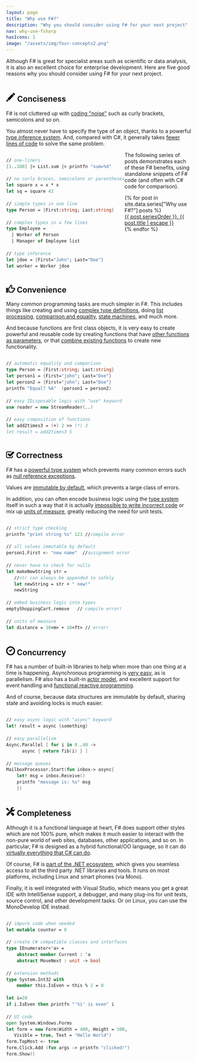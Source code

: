 ```yaml
---
layout: page
title: "Why use F#?"
description: "Why you should consider using F# for your next project"
nav: why-use-fsharp
hasIcons: 1
image: "/assets/img/four-concepts2.png"
---
```


Although F# is great for specialist areas such as scientific or data analysis, it is also an excellent choice for enterprise development. Here are five good reasons why you should consider using F# for  your next project. 

<div class="row whyuse" >  
<div class="col-md-6" style="float:right;" markdown="1">

## <img src="/assets/img/glyphicons/glyphicons_030_pencil.png" class="bs-icon"> Conciseness

F# is not cluttered up with [coding "noise"](/posts/fvsc-sum-of-squares/) such as curly brackets, semicolons and so on. 

You almost never have to specify the type of an object, thanks to a powerful [type inference system](/posts/conciseness-type-inference/). 
And, compared with C#, it generally takes [fewer lines of code](/posts/fvsc-download/) to solve the same problem.

</div>
<div class="col-md-6" style="float:left;" markdown="1">

```fsharp
// one-liners
[1..100] |> List.sum |> printfn "sum=%d"

// no curly braces, semicolons or parentheses
let square x = x * x
let sq = square 42 

// simple types in one line
type Person = {First:string; Last:string}

// complex types in a few lines
type Employee = 
  | Worker of Person
  | Manager of Employee list

// type inference
let jdoe = {First="John"; Last="Doe"}
let worker = Worker jdoe
```

</div>
</div>


<div class="row whyuse" > 
<div class="col-md-6" style="float:right;" markdown="1">

## <img src="/assets/img/glyphicons/glyphicons_343_thumbs_up.png" class="bs-icon"> Convenience

Many common programming tasks are much simpler in F#.  This includes things like creating and using [complex type definitions](/posts/conciseness-type-definitions/), doing [list processing](/posts/conciseness-extracting-boilerplate/), [comparison and equality](/posts/convenience-types/), [state machines](/posts/designing-with-types-representing-states/), and much more.

And because functions are first class objects, it is very easy to create powerful and reusable code by creating functions that have <a href="/posts/conciseness-extracting-boilerplate/">other functions as parameters</a>, or that <a href="/posts/conciseness-functions-as-building-blocks/">combine existing functions</a> to create new functionality. 

</div>
    
<div class="col-md-6" style="float:left;" markdown="1">

```fsharp
// automatic equality and comparison
type Person = {First:string; Last:string}
let person1 = {First="john"; Last="Doe"}
let person2 = {First="john"; Last="Doe"}
printfn "Equal? %A"  (person1 = person2)

// easy IDisposable logic with "use" keyword
use reader = new StreamReader(..)

// easy composition of functions
let add2times3 = (+) 2 >> (*) 3
let result = add2times3 5
```

</div>
</div>

<div class="row whyuse" > 
<div class="col-md-6" style="float:right;" markdown="1">

<h2><img src="/assets/img/glyphicons/glyphicons_150_check.png" class="bs-icon"> Correctness</h2>


F# has a <a href="/posts/correctness-type-checking/">powerful type system</a> which prevents many common errors such as <a href="/posts/the-option-type/#option-is-not-null">null reference exceptions</a>.

Values are <a href="/posts/correctness-immutability/">immutable by default</a>, which prevents a large class of errors.

In addition, you can often encode business logic using the <a href="/posts/correctness-exhaustive-pattern-matching/">type system</a> itself in such a way that it is actually <a href="/posts/designing-for-correctness/">impossible to write incorrect code</a> or mix up <a href="/posts/units-of-measure/">units of measure</a>, greatly reducing the need for unit tests.   

</div>

<div class="col-md-6" style="float:left;" markdown="1">

```fsharp
// strict type checking
printfn "print string %s" 123 //compile error

// all values immutable by default
person1.First <- "new name"  //assignment error 

// never have to check for nulls
let makeNewString str = 
   //str can always be appended to safely
   let newString = str + " new!"
   newString

// embed business logic into types
emptyShoppingCart.remove   // compile error!

// units of measure
let distance = 10<m> + 10<ft> // error!
```

</div>
</div>


<div class="row whyuse" > 
<div class="col-md-6" style="float:right;" markdown="1">

<h2><img src="/assets/img/glyphicons/glyphicons_054_clock.png" class="bs-icon"> Concurrency</h2>


F# has a number of built-in libraries to help when more than one thing at a time is happening. Asynchronous programming is <a href="/posts/concurrency-async-and-parallel/">very easy</a>, as is parallelism. F# also has a built-in <a href="/posts/concurrency-actor-model/">actor model</a>, and excellent support for event handling and <a href="/posts/concurrency-reactive/">functional reactive programming</a>. 

And of course, because data structures are immutable by default, sharing state and avoiding locks is much easier.

</div>

<div class="col-md-6" style="float:left;" markdown="1">

```fsharp
// easy async logic with "async" keyword
let! result = async {something}

// easy parallelism
Async.Parallel [ for i in 0..40 -> 
      async { return fib(i) } ]

// message queues
MailboxProcessor.Start(fun inbox-> async{
	let! msg = inbox.Receive()
	printfn "message is: %s" msg
	})
```

</div>
</div>	

<div class="row whyuse" > 
<div class="col-md-6" style="float:right;" markdown="1">
<h2><img src="/assets/img/glyphicons/glyphicons_280_settings.png" class="bs-icon"> Completeness</h2>


Although it is a functional language at heart, F# does support other styles which are not 100% pure, which makes it much easier to interact with the non-pure world of web sites, databases, other applications, and so on. In particular, F# is designed as a hybrid functional/OO language, so it can do <a href="/posts/completeness-anything-csharp-can-do/">virtually everything that C# can do</a>.  

Of course, F# is <a href="/posts/completeness-seamless-dotnet-interop/">part of the .NET ecosystem</a>, which gives you seamless access to all the third party .NET libraries and tools. It runs on most platforms, including Linux and smart phones (via Mono).

Finally, it is well integrated with Visual Studio, which means you get a great IDE with IntelliSense support, a debugger, and many plug-ins for unit tests, source control, and other development tasks. Or on Linux, you can use the MonoDevelop IDE instead.


</div>

<div class="col-md-6" style="float:left;" markdown="1">

```fsharp
// impure code when needed
let mutable counter = 0

// create C# compatible classes and interfaces
type IEnumerator<'a> = 
    abstract member Current : 'a
    abstract MoveNext : unit -> bool 

// extension methods
type System.Int32 with
    member this.IsEven = this % 2 = 0

let i=20
if i.IsEven then printfn "'%i' is even" i
	
// UI code
open System.Windows.Forms 
let form = new Form(Width = 400, Height = 300, 
   Visible = true, Text = "Hello World") 
form.TopMost <- true
form.Click.Add (fun args -> printfn "clicked!")
form.Show()
```

</div>
	
</div>

The following series of posts demonstrates each of these F# benefits, using standalone snippets of F# code (and often with C# code for comparison).  

<div class="well">
    {% for post in site.data.series["Why use F#?"].posts %}
	<div><a href="{{ post.url }}/" title="{{ post.title | escape }}">{{ post.seriesOrder }}. {{ post.title | escape }}</a></div>
	{% endfor %}
</div>

